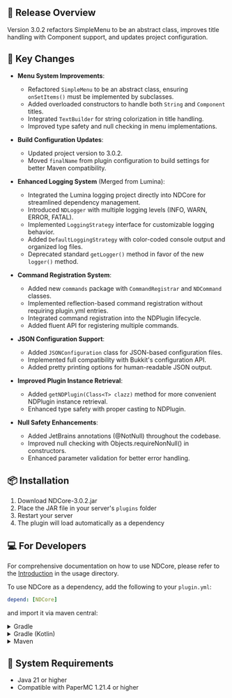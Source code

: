 ## 🎯 Release Overview

Version 3.0.2 refactors SimpleMenu to be an abstract class, improves title handling with Component support, and updates
project configuration.

## 🚀 Key Changes

- **Menu System Improvements**:
  - Refactored `SimpleMenu` to be an abstract class, ensuring `onSetItems()` must be implemented by subclasses.
  - Added overloaded constructors to handle both `String` and `Component` titles.
  - Integrated `TextBuilder` for string colorization in title handling.
  - Improved type safety and null checking in menu implementations.

- **Build Configuration Updates**:
  - Updated project version to 3.0.2.
  - Moved `finalName` from plugin configuration to build settings for better Maven compatibility.

- **Enhanced Logging System** (Merged from Lumina):
  - Integrated the Lumina logging project directly into NDCore for streamlined dependency management.
  - Introduced `NDLogger` with multiple logging levels (INFO, WARN, ERROR, FATAL).
  - Implemented `LoggingStrategy` interface for customizable logging behavior.
  - Added `DefaultLoggingStrategy` with color-coded console output and organized log files.
  - Deprecated standard `getLogger()` method in favor of the new `logger()` method.

- **Command Registration System**:
    - Added new `commands` package with `CommandRegistrar` and `NDCommand` classes.
    - Implemented reflection-based command registration without requiring plugin.yml entries.
    - Integrated command registration into the NDPlugin lifecycle.
    - Added fluent API for registering multiple commands.

- **JSON Configuration Support**:
    - Added `JSONConfiguration` class for JSON-based configuration files.
    - Implemented full compatibility with Bukkit's configuration API.
    - Added pretty printing options for human-readable JSON output.

- **Improved Plugin Instance Retrieval**:
  - Added `getNDPlugin(Class<T> clazz)` method for more convenient NDPlugin instance retrieval.
  - Enhanced type safety with proper casting to NDPlugin.

- **Null Safety Enhancements**:
  - Added JetBrains annotations (@NotNull) throughout the codebase.
  - Improved null checking with Objects.requireNonNull() in constructors.
  - Enhanced parameter validation for better error handling.

## 📦 Installation

1. Download NDCore-3.0.2.jar
2. Place the JAR file in your server's `plugins` folder
3. Restart your server
4. The plugin will load automatically as a dependency

## 💻 For Developers

For comprehensive documentation on how to use NDCore, please refer to the [Introduction](usage/Introduction.md) in the
usage directory.

To use NDCore as a dependency, add the following to your `plugin.yml`:

```yaml
depend: [NDCore]
```

and import it via maven central:

<details>
<summary>Gradle</summary>

```gradle
implementation 'dev.nelmin.minecraft:core-paper:3.0.2'
```

</details>

<details>
<summary>Gradle (Kotlin)</summary>

```kts
implementation("dev.nelmin.minecraft:core-paper:3.0.2")
```

</details>

<details>
<summary>Maven</summary>

```xml
<dependency>
    <groupId>dev.nelmin.minecraft</groupId>
    <artifactId>core-paper</artifactId>
  <version>3.0.2</version>
</dependency>
```

</details>

## 📌 System Requirements

- Java 21 or higher
- Compatible with PaperMC 1.21.4 or higher
